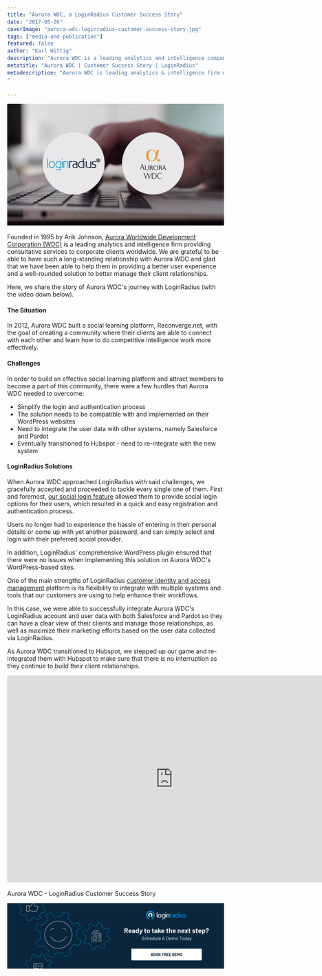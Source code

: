 ```yaml
---
title: "Aurora WDC, a LoginRadius Customer Success Story"
date: "2017-05-26"
coverImage: "aurora-wdc-loginradius-customer-success-story.jpg"
tags: ["media-and-publication"]
featured: false 
author: "Karl Wittig"
description: "Aurora WDC is a leading analytics and intelligence company that has been able, with the aid of LoginRadius, to provide its members with an improved user experience and to better manage their customer relationships."
metatitle: "Aurora WDC | Customer Success Story | LoginRadius"
metadescription: "Aurora WDC is leading analytics & intelligence firm who, with the help of LoginRadius, able to provide an improved user experience for their members
"

---
```


![](LR-Aurora-WDC.jpg)

Founded in 1995 by Arik Johnson, [Aurora Worldwide Development Corporation (WDC)](https://aurorawdc.com/) is a leading analytics and intelligence firm providing consultative services to corporate clients worldwide. We are grateful to be able to have such a long-standing relationship with Aurora WDC and glad that we have been able to help them in providing a better user experience and a well-rounded solution to better manage their client relationships.

Here, we share the story of Aurora WDC's journey with LoginRadius (with the video down below).

#### **The Situation**

In 2012, Aurora WDC built a social learning platform, Reconverge.net, with the goal of creating a community where their clients are able to connect with each other and learn how to do competitive intelligence work more effectively.

#### **Challenges**

In order to build an effective social learning platform and attract members to become a part of this community, there were a few hurdles that Aurora WDC needed to overcome:

- Simplify the login and authentication process
- The solution needs to be compatible with and implemented on their WordPress websites
- Need to integrate the user data with other systems, namely Salesforce and Pardot
- Eventually transitioned to Hubspot - need to re-integrate with the new system

#### **LoginRadius Solutions**

When Aurora WDC approached LoginRadius with said challenges, we gracefully accepted and proceeded to tackle every single one of them. First and foremost, [our social login feature](https://www.loginradius.com/social-login/) allowed them to provide social login options for their users, which resulted in a quick and easy registration and authentication process.

Users no longer had to experience the hassle of entering in their personal details or come up with yet another password, and can simply select and login with their preferred social provider.

In addition, LoginRadius' comprehensive WordPress plugin ensured that there were no issues when implementing this solution on Aurora WDC's WordPress-based sites.

One of the main strengths of LoginRadius [customer identity and access management](https://www.loginradius.com/blog/identity/customer-identity-and-access-management/) platform is its flexibility to integrate with multiple systems and tools that our customers are using to help enhance their workflows.

In this case, we were able to successfully integrate Aurora WDC's LoginRadius account and user data with both Salesforce and Pardot so they can have a clear view of their clients and manage those relationships, as well as maximize their marketing efforts based on the user data collected via LoginRadius.

As Aurora WDC transitioned to Hubspot, we stepped up our game and re-integrated them with Hubspot to make sure that there is no interruption as they continue to build their client relationships.

<iframe width="770" height="480" src="https://www.youtube.com/embed/4AIlzL5QRqo" frameborder="0" allow="accelerometer; autoplay; clipboard-write; encrypted-media; gyroscope; picture-in-picture" allowfullscreen></iframe>

Aurora WDC - LoginRadius Customer Success Story

[![book-free-demo-loginradius](../../assets/book-a-demo-loginradius.png)](https://www.loginradius.com/contact-us?utm_source=blog&utm_medium=web&utm_campaign=aurora-wdc-loginradius-customer-success-story)
